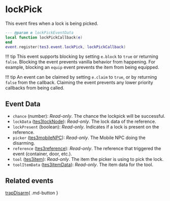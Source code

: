 # lockPick
<div class="search_terms" style="display: none">lockpick</div>

<!---
	This file is autogenerated. Do not edit this file manually. Your changes will be ignored.
	More information: https://github.com/MWSE/MWSE/tree/master/docs
-->

This event fires when a lock is being picked.

```lua
--- @param e lockPickEventData
local function lockPickCallback(e)
end
event.register(tes3.event.lockPick, lockPickCallback)
```

!!! tip
	This event supports blocking by setting `e.block` to `true` or returning `false`. Blocking the event prevents vanilla behavior from happening. For example, blocking an `equip` event prevents the item from being equipped.

!!! tip
	An event can be claimed by setting `e.claim` to `true`, or by returning `false` from the callback. Claiming the event prevents any lower priority callbacks from being called.

## Event Data

* `chance` (number): *Read-only*. The chance the lockpick will be successful.
* `lockData` ([tes3lockNode](../types/tes3lockNode.md)): *Read-only*. The lock data of the reference.
* `lockPresent` (boolean): *Read-only*. Indicates if a lock is present on the reference.
* `picker` ([tes3mobileNPC](../types/tes3mobileNPC.md)): *Read-only*. The Mobile NPC doing the disarming.
* `reference` ([tes3reference](../types/tes3reference.md)): *Read-only*. The reference that triggered the event (container, door, etc.).
* `tool` ([tes3item](../types/tes3item.md)): *Read-only*. The item the picker is using to pick the lock.
* `toolItemData` ([tes3itemData](../types/tes3itemData.md)): *Read-only*. The item data for the tool.


## Related events

[trapDisarm](./trapDisarm.md){ .md-button }

